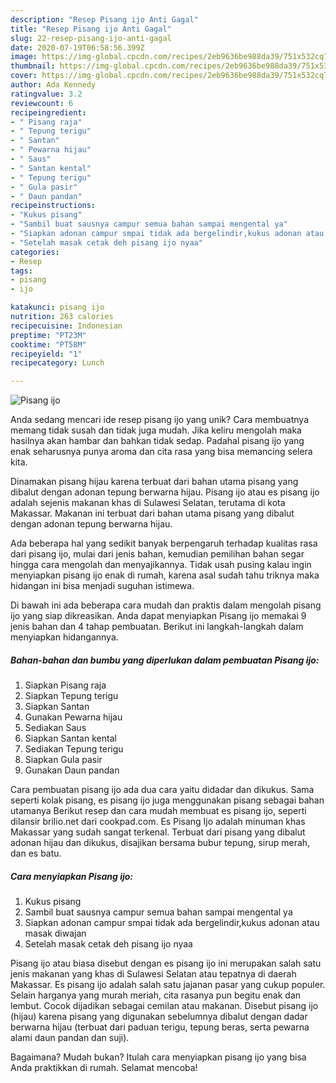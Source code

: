 ```yaml
---
description: "Resep Pisang ijo Anti Gagal"
title: "Resep Pisang ijo Anti Gagal"
slug: 22-resep-pisang-ijo-anti-gagal
date: 2020-07-19T06:58:56.399Z
image: https://img-global.cpcdn.com/recipes/2eb9636be988da39/751x532cq70/pisang-ijo-foto-resep-utama.jpg
thumbnail: https://img-global.cpcdn.com/recipes/2eb9636be988da39/751x532cq70/pisang-ijo-foto-resep-utama.jpg
cover: https://img-global.cpcdn.com/recipes/2eb9636be988da39/751x532cq70/pisang-ijo-foto-resep-utama.jpg
author: Ada Kennedy
ratingvalue: 3.2
reviewcount: 6
recipeingredient:
- " Pisang raja"
- " Tepung terigu"
- " Santan"
- " Pewarna hijau"
- " Saus"
- " Santan kental"
- " Tepung terigu"
- " Gula pasir"
- " Daun pandan"
recipeinstructions:
- "Kukus pisang"
- "Sambil buat sausnya campur semua bahan sampai mengental ya"
- "Siapkan adonan campur smpai tidak ada bergelindir,kukus adonan atau masak diwajan"
- "Setelah masak cetak deh pisang ijo nyaa"
categories:
- Resep
tags:
- pisang
- ijo

katakunci: pisang ijo 
nutrition: 263 calories
recipecuisine: Indonesian
preptime: "PT23M"
cooktime: "PT58M"
recipeyield: "1"
recipecategory: Lunch

---
```



![Pisang ijo](https://img-global.cpcdn.com/recipes/2eb9636be988da39/751x532cq70/pisang-ijo-foto-resep-utama.jpg)

Anda sedang mencari ide resep pisang ijo yang unik? Cara membuatnya memang tidak susah dan tidak juga mudah. Jika keliru mengolah maka hasilnya akan hambar dan bahkan tidak sedap. Padahal pisang ijo yang enak seharusnya punya aroma dan cita rasa yang bisa memancing selera kita.

Dinamakan pisang hijau karena terbuat dari bahan utama pisang yang dibalut dengan adonan tepung berwarna hijau. Pisang ijo atau es pisang ijo adalah sejenis makanan khas di Sulawesi Selatan, terutama di kota Makassar. Makanan ini terbuat dari bahan utama pisang yang dibalut dengan adonan tepung berwarna hijau.

Ada beberapa hal yang sedikit banyak berpengaruh terhadap kualitas rasa dari pisang ijo, mulai dari jenis bahan, kemudian pemilihan bahan segar hingga cara mengolah dan menyajikannya. Tidak usah pusing kalau ingin menyiapkan pisang ijo enak di rumah, karena asal sudah tahu triknya maka hidangan ini bisa menjadi suguhan istimewa.


Di bawah ini ada beberapa cara mudah dan praktis dalam mengolah pisang ijo yang siap dikreasikan. Anda dapat menyiapkan Pisang ijo memakai 9 jenis bahan dan 4 tahap pembuatan. Berikut ini langkah-langkah dalam menyiapkan hidangannya.

<!--inarticleads1-->

##### Bahan-bahan dan bumbu yang diperlukan dalam pembuatan Pisang ijo:

1. Siapkan  Pisang raja
1. Siapkan  Tepung terigu
1. Siapkan  Santan
1. Gunakan  Pewarna hijau
1. Sediakan  Saus
1. Siapkan  Santan kental
1. Sediakan  Tepung terigu
1. Siapkan  Gula pasir
1. Gunakan  Daun pandan


Cara pembuatan pisang ijo ada dua cara yaitu didadar dan dikukus. Sama seperti kolak pisang, es pisang ijo juga menggunakan pisang sebagai bahan utamanya Berikut resep dan cara mudah membuat es pisang ijo, seperti dilansir brilio.net dari cookpad.com. Es Pisang Ijo adalah minuman khas Makassar yang sudah sangat terkenal. Terbuat dari pisang yang dibalut adonan hijau dan dikukus, disajikan bersama bubur tepung, sirup merah, dan es batu. 

<!--inarticleads2-->

##### Cara menyiapkan Pisang ijo:

1. Kukus pisang
1. Sambil buat sausnya campur semua bahan sampai mengental ya
1. Siapkan adonan campur smpai tidak ada bergelindir,kukus adonan atau masak diwajan
1. Setelah masak cetak deh pisang ijo nyaa


Pisang ijo atau biasa disebut dengan es pisang ijo ini merupakan salah satu jenis makanan yang khas di Sulawesi Selatan atau tepatnya di daerah Makassar. Es pisang ijo adalah salah satu jajanan pasar yang cukup populer. Selain harganya yang murah meriah, cita rasanya pun begitu enak dan lembut. Cocok dijadikan sebagai cemilan atau makanan. Disebut pisang ijo (hijau) karena pisang yang digunakan sebelumnya dibalut dengan dadar berwarna hijau (terbuat dari paduan terigu, tepung beras, serta pewarna alami daun pandan dan suji). 

Bagaimana? Mudah bukan? Itulah cara menyiapkan pisang ijo yang bisa Anda praktikkan di rumah. Selamat mencoba!
